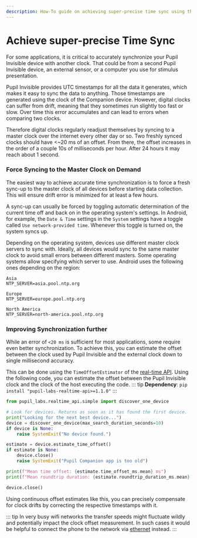 ```yaml
---
description: How-To guide on achieving super-precise time sync using the real-time API.
---
```


# Achieve super-precise Time Sync
For some applications, it is critical to accurately synchronize your Pupil Invisible device with another clock. That could be from a second Pupil Invisible device, an external sensor, or a computer you use for stimulus presentation. 

Pupil Invisible provides UTC timestamps for all the data it generates, which makes it easy to sync the data to anything. Those timestamps are generated using the clock of the Companion device. However, digital clocks can suffer from drift, meaning that they sometimes run slightly too fast or slow. Over time this error accumulates and can lead to errors when comparing two clocks.

Therefore digital clocks regularly readjust themselves by syncing to a master clock over the internet every other day or so. Two freshly synced clocks should have <~20 ms of an offset. From there, the offset increases in the order of a couple 10s of milliseconds per hour. After 24 hours it may reach about 1 second.


### Force Syncing to the Master Clock on Demand
The easiest way to achieve accurate time synchronization is to force a fresh sync-up to the master clock of all devices before starting data collection. This will ensure drift error is minimized for at least a few hours.

A sync-up can usually be forced by toggling automatic determination of the current time off and back on in the operating system's settings. In Android, for example, the `Date & Time` settings in the `System` settings have a toggle called `Use network-provided time`. Whenever this toggle is turned on, the system syncs up.

Depending on the operating system, devices use different master clock servers to sync with. Ideally, all devices would sync to the same master clock to avoid small errors between different masters. Some operating systems allow specifying which server to use. Android uses the following ones depending on the region:

```
Asia
NTP_SERVER=asia.pool.ntp.org

Europe
NTP_SERVER=europe.pool.ntp.org

North America
NTP_SERVER=north-america.pool.ntp.org
```

### Improving Synchronization further
While an error of `<20 ms` is sufficient for most applications, some require even better synchronization. To achieve this, you can estimate the offset between the clock used by Pupil Invisible and the external clock down to single millisecond accuracy.

This can be done using the `TimeOffsetEstimator` of the [real-time API](https://docs-staging.pupil-labs.com/invisible/how-tos/integrate-with-the-real-time-api/introduction/). Using the following code, you can estimate the offset between the Pupil Invisible clock and the clock of the host executing the code.
::: tip
**Dependency**: `pip install "pupil-labs-realtime-api>=1.1.0"`
:::
```python
from pupil_labs.realtime_api.simple import discover_one_device

# Look for devices. Returns as soon as it has found the first device.
print("Looking for the next best device...")
device = discover_one_device(max_search_duration_seconds=10)
if device is None:
    raise SystemExit("No device found.")

estimate = device.estimate_time_offset()
if estimate is None:
    device.close()
    raise SystemExit("Pupil Companion app is too old")

print(f"Mean time offset: {estimate.time_offset_ms.mean} ms")
print(f"Mean roundtrip duration: {estimate.roundtrip_duration_ms.mean} ms")

device.close()
```

Using continuous offset estimates like this, you can precisely compensate for clock drifts by correcting the respective timestamps with it.

::: tip
In very busy wifi networks the transfer speeds might fluctuate wildly and potentially impact the clock offset measurement. In such cases it would be helpful to connect the phone to the network via [ethernet](/invisible/explainers/glasses-and-companion-device/#using-a-usb-c-hub) instead.
:::
